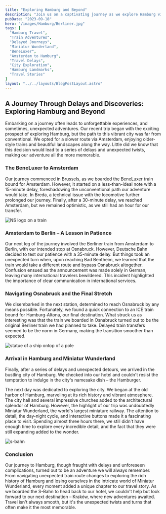 ```yaml
---
title: "Exploring Hamburg and Beyond"
description: "Join us on a captivating journey as we explore Hamburg via an unconventional route, navigating unexpected delays and discovering the city's rich history, iconic landmarks, and the enchanting world of Miniatur Wunderland."
pubDate: "2023-09-18"
hero: "/images/Hamburg/Berliner.jpg"
tags: [
  "Hamburg Travel",
  "Train Adventures",
  "Delayed Journeys",
  "Miniatur Wunderland",
  "BeneLuxer",
  "Amsterdam to Hamburg",
  "Travel Delays",
  "City Exploration",
  "Hamburg Landmarks",
  "Travel Stories"
]
layout: "../../layouts/BlogPostLayout.astro"
---
```


## A Journey Through Delays and Discoveries: Exploring Hamburg and Beyond

Embarking on a journey often leads to unforgettable experiences, and sometimes, unexpected adventures. Our recent trip began with the exciting prospect of exploring Hamburg, but the path to this vibrant city was far from conventional. We opted for a slower route via Amsterdam, enjoying older-style trains and beautiful landscapes along the way. Little did we know that this decision would lead to a series of delays and unexpected twists, making our adventure all the more memorable.

### The BeneLuxer to Amsterdam

Our journey commenced in Brussels, as we boarded the BeneLuxer train bound for Amsterdam. However, it started on a less-than-ideal note with a 15-minute delay, foreshadowing the unconventional path our adventure would take. In Breda, a technical issue with the locomotive further prolonged our journey. Finally, after a 30-minute delay, we reached Amsterdam, but we remained optimistic, as we still had an hour for our transfer.

![NS logo on a train](/images/Hamburg/NS_logo.jpg)

### Amsterdam to Berlin – A Lesson in Patience

Our next leg of the journey involved the Berliner train from Amsterdam to Berlin, with our intended stop at Osnabruck. However, Deutsche Bahn decided to test our patience with a 35-minute delay. But things took an unexpected turn when, upon reaching Bad Bentheim, we learned that the train would take a different route and bypass Osnabruck altogether. Confusion ensued as the announcement was made solely in German, leaving many international travelers bewildered. This incident highlighted the importance of clear communication in international services.

### Navigating Osnabruck and the Final Stretch

We disembarked in the next station, determined to reach Osnabruck by any means possible. Fortunately, we found a quick connection to an ICE train bound for Hamburg-Altona, our final destination. What struck us as interesting was that the train we boarded in Osnabruck turned out to be the original Berliner train we had planned to take. Delayed train transfers seemed to be the norm in Germany, making the transition smoother than expected.

![statue of a ship ontop of a pole](/images/Hamburg/ship_statue.jpg)

### Arrival in Hamburg and Miniatur Wunderland

Finally, after a series of delays and unexpected detours, we arrived in the bustling city of Hamburg. We checked into our hotel and couldn't resist the temptation to indulge in the city's namesake dish – the Hamburger.

The next day was dedicated to exploring the city. We began at the old harbor of Hamburg, marveling at its rich history and vibrant atmosphere. The city hall and several impressive churches added to the architectural splendor of Hamburg. However, the highlight of our trip was undoubtedly Miniatur Wunderland, the world's largest miniature railway. The attention to detail, the day-night cycle, and interactive buttons made it a fascinating place to visit. Spending almost three hours there, we still didn't have enough time to explore every incredible detail, and the fact that they were still expanding added to the wonder.

![s-bahn](/images/Hamburg/S-bahn.jpg)

### Conclusion

Our journey to Hamburg, though fraught with delays and unforeseen complications, turned out to be an adventure we will always remember. From navigating unexpected train route changes to exploring the rich history of Hamburg and losing ourselves in the intricate world of Miniatur Wunderland, every moment added a unique chapter to our travel story. As we boarded the S-Bahn to head back to our hotel, we couldn't help but look forward to our next destination – Kraków, where new adventures awaited. Travel isn't always smooth, but it's the unexpected twists and turns that often make it the most memorable.




